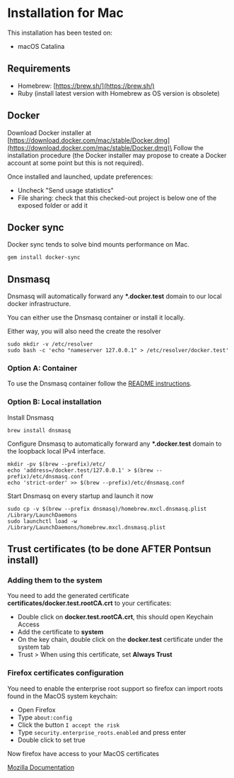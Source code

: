 # Installation for Mac

This installation has been tested on:
* macOS Catalina

## Requirements

- Homebrew: [https://brew.sh/](https://brew.sh/)
- Ruby (install latest version with Homebrew as OS version is
  obsolete)

## Docker

Download Docker installer at
[https://download.docker.com/mac/stable/Docker.dmg](https://download.docker.com/mac/stable/Docker.dmg)\
Follow the installation procedure (the Docker installer may propose to
create a Docker account at some point but this is not required).

Once installed and launched, update preferences:

- Uncheck "Send usage statistics"
- File sharing: check that this checked-out project is below one of
  the exposed folder or add it

## Docker sync

Docker sync tends to solve bind mounts performance on Mac.

```
gem install docker-sync
```

## Dnsmasq

Dnsmasq will automatically forward any **\*.docker.test** domain to our
local docker infrastructure.

You can either use the Dnsmasq container or install it locally.

Either way, you will also need the create the resolver
```
sudo mkdir -v /etc/resolver
sudo bash -c 'echo "nameserver 127.0.0.1" > /etc/resolver/docker.test'
```

### Option A: Container

To use the Dnsmasq container follow the [README instructions](../README.md#with-dnsmasq).

### Option B: Local installation

Install Dnsmasq
```
brew install dnsmasq
```

Configure Dnsmasq to automatically forward any **\*.docker.test** domain to the loopback local IPv4 interface.
```
mkdir -pv $(brew --prefix)/etc/
echo 'address=/docker.test/127.0.0.1' > $(brew --prefix)/etc/dnsmasq.conf
echo 'strict-order' >> $(brew --prefix)/etc/dnsmasq.conf
```

Start Dnsmasq on every startup and launch it now
```
sudo cp -v $(brew --prefix dnsmasq)/homebrew.mxcl.dnsmasq.plist /Library/LaunchDaemons
sudo launchctl load -w /Library/LaunchDaemons/homebrew.mxcl.dnsmasq.plist
```

## Trust certificates (to be done AFTER Pontsun install)

### Adding them to the system

You need to add the generated certificate
**certificates/docker.test.rootCA.crt** to your certificates:

- Double click on **docker.test.rootCA.crt**, this should open Keychain Access
- Add the certificate to **system**
- On the key chain, double click on the **docker.test** certificate under the system tab
- Trust \> When using this certificate, set **Always Trust**

### Firefox certificates configuration

You need to enable the enterprise root support so firefox can
import roots found in the MacOS system keychain:

- Open Firefox
- Type `about:config`
- Click the button `I accept the risk`
- Type `security.enterprise_roots.enabled` and press enter
- Double click to set true
 
Now firefox have access to your MacOS certificates

[Mozilla Documentation](https://wiki.mozilla.org/CA/AddRootToFirefox)

